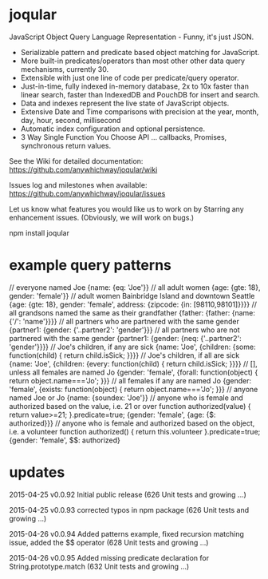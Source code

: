 # joqular
JavaScript Object Query Language Representation - Funny, it's just JSON.

- Serializable pattern and predicate based object matching for JavaScript.
- More built-in predicates/operators than most other other data query mechanisms, currently 30.
- Extensible with just one line of code per predicate/query operator.
- Just-in-time, fully indexed in-memory database, 2x to 10x faster than linear search, faster than IndexedDB and PouchDB for insert and search.
- Data and indexes represent the live state of JavaScript objects.
- Extensive Date and Time comparisons with precision at the year, month, day, hour, second, millisecond
- Automatic index configuration and optional persistence.
- 3 Way Single Function You Choose API ... callbacks, Promises, synchronous return values.

See the Wiki for detailed documentation: https://github.com/anywhichway/joqular/wiki

Issues log and milestones when available: https://github.com/anywhichway/joqular/issues

Let us know what features you would like us to work on by Starring any enhancement issues. (Obviously, we will work on bugs.)

npm install joqular

# example query patterns

// everyone named Joe
{name: {eq: 'Joe'}} 
// all adult women
{age: {gte: 18}, gender: 'female'}} 
// adult women Bainbridge Island and downtown Seattle
{age: {gte: 18}, gender: 'female', address: {zipcode: {in: [98110,98101]}}}} 
// all grandsons named the same as their grandfather
{father: {father: {name: {'/': 'name'}}}} 
// all partners who are partnered with the same gender
{partner1: {gender: {'..partner2': 'gender'}}}
// all partners who are not partnered with the same gender
{partner1: {gender: {neq: {'..partner2': 'gender'}}}} 
// Joe's children, if any are sick
{name: 'Joe', {children: {some: function(child) { return child.isSick; }}}} 
// Joe's children, if all are sick
{name: 'Joe', {children: {every: function(child) { return child.isSick; }}}} 
// [], unless all females are named Jo
{gender: 'female', {forall: function(object) { return object.name==='Jo'; }}} 
// all females if any are named Jo
{gender: 'female', {exists: function(object) { return object.name==='Jo'; }}} 
// anyone named Joe or Jo
{name: {soundex: 'Joe'}} 
// anyone who is female and authorized based on the value, i.e. 21 or over 
function authorized(value) { return value>=21; }.predicate=true;
{gender: 'female', {age: {$: authorized}}} 
// anyone who is female and authorized based on the object, i.e. a volunteer 
function authorized() { return this.volunteer }.predicate=true;
{gender: 'female', $$: authorized}

# updates

2015-04-25 v0.0.92 Initial public release (626 Unit tests and growing ...)

2015-04-25 v0.0.93 corrected typos in npm package  (626 Unit tests and growing ...)

2015-04-26 v0.0.94 Added patterns example, fixed recursion matching issue, added the $$ operator (628 Unit tests and growing ...)

2015-04-26 v0.0.95 Added missing predicate declaration for String.prototype.match (632 Unit tests and growing ...)
